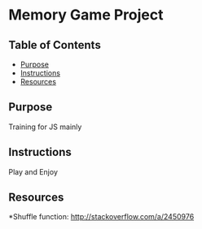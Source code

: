 # Memory Game Project

## Table of Contents

* [Purpose](#purpose)
* [Instructions](#instructions)
* [Resources](#resources)

## Purpose

Training for JS mainly

## Instructions

Play and Enjoy

## Resources

*Shuffle function: http://stackoverflow.com/a/2450976
